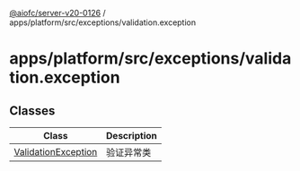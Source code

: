 [@aiofc/server-v20-0126](../../../../../index.md) / apps/platform/src/exceptions/validation.exception

# apps/platform/src/exceptions/validation.exception

## Classes

| Class | Description |
| ------ | ------ |
| [ValidationException](classes/ValidationException.md) | 验证异常类 |
